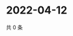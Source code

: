 # 2022-04-12

共 0 条

<!-- BEGIN WEIBO -->
<!-- 最后更新时间 Tue Apr 12 2022 23:18:58 GMT+0800 (China Standard Time) -->

<!-- END WEIBO -->
